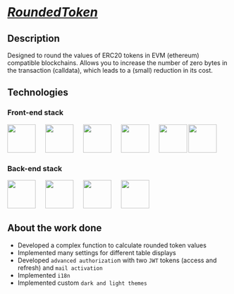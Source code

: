# [***RoundedToken***](https://rounded-token-app-static.onrender.com)
## Description
Designed to round the values of ERC20 tokens in EVM (ethereum) compatible blockchains.
Allows you to increase the number of zero bytes in the transaction (calldata), which leads to a (small) reduction in its cost.

## Technologies

### Front-end stack

<p>
<img background-color='#ECD53F' width='64' src='https://github.com/RoundedToken/yacht_shop_admin/assets/117864556/1b62b65e-4f98-4380-af9f-b88054427eae'/>
&emsp;
<img background-color='#ECD53F' width='64' src='https://github.com/RoundedToken/yacht_shop/assets/117864556/59e73ff5-65ac-4126-a95f-5135fe2edab0'/>
&emsp;
<img background-color='#ECD53F' width='64' src='https://user-images.githubusercontent.com/117864556/231822337-e7f5ac40-8640-4be1-b23a-d43fd642262c.svg'/>
&emsp;
<img background-color='#ECD53F' width='64' src='https://user-images.githubusercontent.com/117864556/231822633-2a95fe34-3182-4ab9-8025-2c78027190a8.svg'/>
&emsp;
<img background-color='#ECD53F' width='64' src='https://user-images.githubusercontent.com/117864556/231823330-a690159b-92b3-4127-a6f2-52ef8356371e.svg'/>
<img background-color='#ECD53F' width='64' src='https://user-images.githubusercontent.com/117864556/231824795-f6d80ee1-e748-49fc-99ce-c24e961ae2f5.svg'/>

### Back-end stack

<p>
<img background-color='#ECD53F' width='64' src='https://github.com/RoundedToken/yacht_shop_admin/assets/117864556/1b62b65e-4f98-4380-af9f-b88054427eae'/>
&emsp;
<img background-color='#ECD53F' width='64' src='https://user-images.githubusercontent.com/117864556/231824252-08d1c71a-1e9c-492a-9762-e72268ab52b8.svg'/>
&emsp;
<img background-color='#ECD53F' width='64' src='https://user-images.githubusercontent.com/117864556/231824314-f028d77d-49c6-4e79-b2ef-414ec9e0ca6d.svg'/>
&emsp;
<img background-color='#ECD53F' width='64' src='https://github.com/RoundedToken/rounded_token_app/assets/117864556/3fd7282e-b0ea-43bf-8bbd-8c61bb9de533'/>
&emsp;

## About the work done
- Developed a complex function to calculate rounded token values
- Implemented many settings for different table displays
- Developed `advanced authorizatio`n with two `JWT` tokens (access and refresh) and `mail activation`
- Implemented `i18n`
- Implemented custom `dark and light themes`





